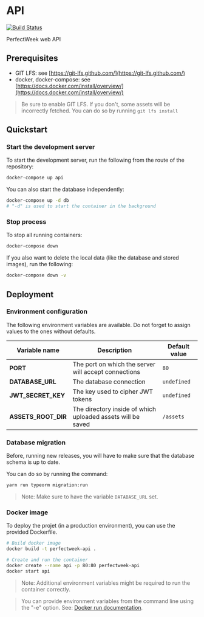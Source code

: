 # API

[![Build Status](https://travis-ci.org/PerfectWeek/perfectweek-api.svg?branch=master)](https://travis-ci.org/PerfectWeek/perfectweek-api)

PerfectWeek web API

## Prerequisites

- GIT LFS: see [https://git-lfs.github.com/](https://git-lfs.github.com/)
- docker, docker-compose: see [https://docs.docker.com/install/overview/](https://docs.docker.com/install/overview/)

> Be sure to enable GIT LFS. If you don't, some assets will be incorrectly fetched.
> You can do so by running `git lfs install`

## Quickstart

### Start the development server

To start the development server, run the following from the route of the repository:

```sh
docker-compose up api
```

You can also start the database independently:

```sh
docker-compose up -d db
# "-d" is used to start the container in the background
```

### Stop process

To stop all running containers:

```sh
docker-compose down
```

If you also want to delete the local data (like the database and stored images), run the following:

```sh
docker-compose down -v
```

## Deployment

### Environment configuration

The following environment variables are available. Do not forget to assign values
to the ones without defaults.

| Variable name | Description | Default value |
|----|----|----|
| **PORT** | The port on which the server will accept connections | `80` |
| **DATABASE_URL** | The database connection | `undefined` |
| **JWT_SECRET_KEY** | The key used to cipher JWT tokens | `undefined` |
| **ASSETS_ROOT_DIR** | The directory inside of which uploaded assets will be saved | `/assets` |

### Database migration

Before, running new releases, you will have to make sure that the database
schema is up to date.

You can do so by running the command:

```sh
yarn run typeorm migration:run
```

> Note: Make sure to have the variable `DATABASE_URL` set.

### Docker image

To deploy the projet (in a production environment), you can use the provided
Dockerfile.

```sh
# Build docker image
docker build -t perfectweek-api .

# Create and run the container
docker create --name api -p 80:80 perfectweek-api
docker start api
```

> Note: Additional environment variables might be required to run the
> container correctly.

> You can provide environment variables from the command line using the "-e"
> option. See: [Docker run documentation](https://docs.docker.com/engine/reference/commandline/run/#set-environment-variables--e---env---env-file).
